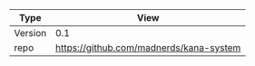 Type               |View
-------------------|-----------------------------------
Version            |0.1
repo			   |https://github.com/madnerds/kana-system